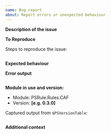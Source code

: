 ```yaml
---
name: Bug report
about: Report errors or unexpected behaviour
---
```


**Description of the issue**

<!-- A clear and concise description of what the bug is. -->

**To Reproduce**

Steps to reproduce the issue:

```powershell

```

**Expected behaviour**

<!-- A clear and concise description of what you expected to happen. -->

**Error output**

<!-- Capture any error messages and or verbose messages with `-Verbose`. -->

```text

```

**Module in use and version:**

- Module: PSRule.Rules.CAF
- Version: **[e.g. 0.3.0]**

Captured output from `$PSVersionTable`:

```text

```

**Additional context**

<!-- Add any other context about the problem here. -->
